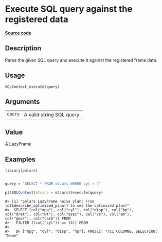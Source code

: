 

# Execute SQL query against the registered data

[**Source code**](https://github.com/pola-rs/r-polars/tree/f1aede4d7d7f090c98651365a4120a8232503a4d/R/sql.R#L76)

## Description

Parse the given SQL query and execute it against the registered frame
data.

## Usage

<pre><code class='language-R'>SQLContext_execute(query)
</code></pre>

## Arguments

<table>
<tr>
<td style="white-space: nowrap; font-family: monospace; vertical-align: top">
<code id="SQLContext_execute_:_query">query</code>
</td>
<td>
A valid string SQL query.
</td>
</tr>
</table>

## Value

A LazyFrame

## Examples

``` r
library(polars)


query = "SELECT * FROM mtcars WHERE cyl = 4"

pl$SQLContext(mtcars = mtcars)$execute(query)
```

    #> [1] "polars LazyFrame naive plan: (run ldf$describe_optimized_plan() to see the optimized plan)"
    #>  SELECT [col("mpg"), col("cyl"), col("disp"), col("hp"), col("drat"), col("wt"), col("qsec"), col("vs"), col("am"), col("gear"), col("carb")] FROM
    #>   FILTER [(col("cyl")) == (4)] FROM
    #> 
    #>   DF ["mpg", "cyl", "disp", "hp"]; PROJECT */11 COLUMNS; SELECTION: "None"
